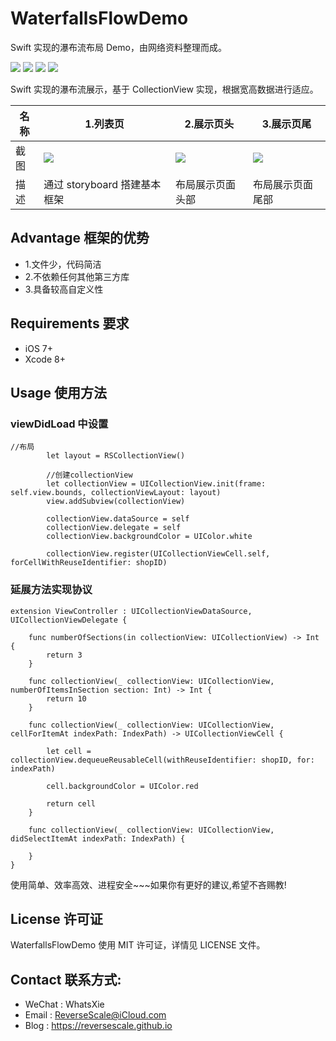 # WaterfallsFlowDemo
Swift 实现的瀑布流布局 Demo，由网络资料整理而成。

![](https://img.shields.io/badge/platform-iOS-red.svg) 
![](https://img.shields.io/badge/language-Objective--C-orange.svg) 
![](https://img.shields.io/badge/download-205K-brightgreen.svg)
![](https://img.shields.io/badge/license-MIT%20License-brightgreen.svg) 

Swift 实现的瀑布流展示，基于 CollectionView 实现，根据宽高数据进行适应。

| 名称 |1.列表页 |2.展示页头 |3.展示页尾 |
| ------------- | ------------- | ------------- | ------------- |
| 截图 | ![](http://og1yl0w9z.bkt.clouddn.com/17-9-15/5454399.jpg) | ![](http://og1yl0w9z.bkt.clouddn.com/17-9-15/37963953.jpg) | ![](http://og1yl0w9z.bkt.clouddn.com/17-9-15/74870795.jpg) |
| 描述 | 通过 storyboard 搭建基本框架 | 布局展示页面头部 | 布局展示页面尾部 |


## Advantage 框架的优势
* 1.文件少，代码简洁
* 2.不依赖任何其他第三方库
* 3.具备较高自定义性


## Requirements 要求
* iOS 7+
* Xcode 8+


## Usage 使用方法
### viewDidLoad 中设置
```
//布局
        let layout = RSCollectionView()
        
        //创建collectionView
        let collectionView = UICollectionView.init(frame: self.view.bounds, collectionViewLayout: layout)
        view.addSubview(collectionView)
        
        collectionView.dataSource = self
        collectionView.delegate = self
        collectionView.backgroundColor = UIColor.white
        
        collectionView.register(UICollectionViewCell.self, forCellWithReuseIdentifier: shopID)
```
### 延展方法实现协议
```
extension ViewController : UICollectionViewDataSource, UICollectionViewDelegate {
    
    func numberOfSections(in collectionView: UICollectionView) -> Int {
        return 3
    }
    
    func collectionView(_ collectionView: UICollectionView, numberOfItemsInSection section: Int) -> Int {
        return 10
    }
    
    func collectionView(_ collectionView: UICollectionView, cellForItemAt indexPath: IndexPath) -> UICollectionViewCell {
        
        let cell = collectionView.dequeueReusableCell(withReuseIdentifier: shopID, for: indexPath)
        
        cell.backgroundColor = UIColor.red
        
        return cell
    }
    
    func collectionView(_ collectionView: UICollectionView, didSelectItemAt indexPath: IndexPath) {
        
    }
}
```

使用简单、效率高效、进程安全~~~如果你有更好的建议,希望不吝赐教!


## License 许可证
WaterfallsFlowDemo 使用 MIT 许可证，详情见 LICENSE 文件。


## Contact 联系方式:
* WeChat : WhatsXie
* Email : ReverseScale@iCloud.com
* Blog : https://reversescale.github.io
